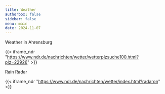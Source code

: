 ```yaml
---
title: Weather
authorbox: false
sidebar: false
menu: main
date: 2024-11-07
---
```


Weather in Ahrensburg

{{< iframe_ndr "https://www.ndr.de/nachrichten/wetter/wetterplzsuche100.html?plz=22926" >}}

Rain Radar

{{< iframe_ndr "https://www.ndr.de/nachrichten/wetter/index.html?radaron" >}}
